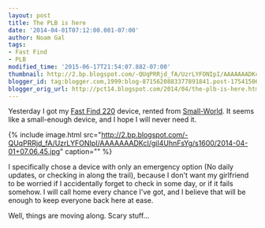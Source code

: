 ```yaml
---
layout: post
title: The PLB is here
date: '2014-04-01T07:12:00.001-07:00'
author: Noam Gal
tags:
- Fast Find
- PLB
modified_time: '2015-06-17T21:54:07.882-07:00'
thumbnail: http://2.bp.blogspot.com/-QUqPRRjd_fA/UzrLYFONIpI/AAAAAAADKcI/giI4UhnFsYg/s72-c/2014-04-01+07.06.45.jpg
blogger_id: tag:blogger.com,1999:blog-8715620883377891841.post-1754150676073767163
blogger_orig_url: http://pct14.blogspot.com/2014/04/the-plb-is-here.html
---
```


Yesterday I got my [Fast Find 220](http://www.fastfindplb.com/en/fast-find-220) device, rented from [Small-World](http://small-world.co.il/). It seems like a small-enough device, and I hope I will never need it.

{% include image.html src="http://2.bp.blogspot.com/-QUqPRRjd_fA/UzrLYFONIpI/AAAAAAADKcI/giI4UhnFsYg/s1600/2014-04-01+07.06.45.jpg" caption="" %}

I specifically chose a device with only an emergency option (No daily updates, or checking in along the trail), because I don't want my girlfriend to be worried if I accidentally forget to check in some day, or if it fails somehow. I will call home every chance I've got, and I believe that will be enough to keep everyone back here at ease.

Well, things are moving along. Scary stuff...
